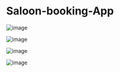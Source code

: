
# Saloon-booking-App

![image](https://github.com/user-attachments/assets/66dd0a26-5d5e-4a3d-9f34-1d84ca56f00b)

![image](https://github.com/user-attachments/assets/d7410b24-6a31-47bf-a9c8-d47835e824bc)

![image](https://github.com/user-attachments/assets/709cca4e-1bbb-47d6-aec7-06179617c928)

![image](https://github.com/user-attachments/assets/aba60072-fb14-4909-824f-50bc93a5da17)




